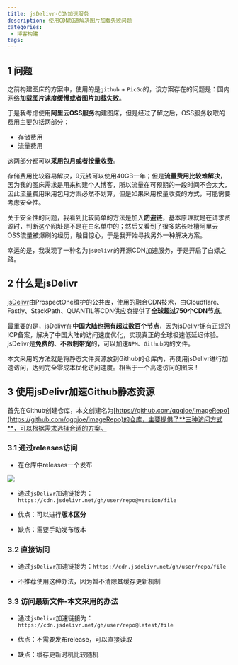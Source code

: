 ```yaml
---
title: jsDelivr-CDN加速服务
description: 使用CDN加速解决图片加载失败问题
categories:
 - 博客构建
tags:
---
```


## 1 问题

之前构建图床的方案中，使用的是`github` + `PicGo`的，该方案存在的问题是：国内网络**加载图片速度缓慢或者图片加载失败**。

于是我考虑使用**阿里云OSS服务**构建图床，但是经过了解之后，OSS服务收取的费用主要包括两部分：
* 存储费用
* 流量费用

这两部分都可以**采用包月或者按量收费**。

存储费用比较容易解决，9元钱可以使用40GB一年；但是**流量费用比较难解决**，因为我的图床需求是用来构建个人博客，所以流量在可预期的一段时间不会太大，因此流量费用采用包月方案必然不划算，但是如果采用按量收费的方式，可能需要考虑安全性。

关于安全性的问题，我看到比较简单的方法是加入**防盗链**，基本原理就是在请求资源时，判断这个网址是不是在白名单中的；然后又看到了很多站长吐槽阿里云OSS流量被爆刷的经历，触目惊心，于是我开始寻找另外一种解决方案。

幸运的是，我发现了一种名为`jsDelivr`的开源CDN加速服务，于是开启了白嫖之路。

## 2 什么是jsDelivr

[jsDelivr](https://www.jsdelivr.com)由ProspectOne维护的公共库，使用的融合CDN技术，由Cloudflare、Fastly、StackPath、QUANTIL等CDN供应商提供了**全球超过750个CDN节点**。

最重要的是，jsDelivr在**中国大陆也拥有超过数百个节点**，因为jsDelivr拥有正规的ICP备案，解决了中国大陆的访问速度优化，实现真正的全球极速低延迟体验。jsDelivr是**免费的、不限制带宽**的，可以加速`NPM`、`Github`内的文件。

本文采用的方法就是将静态文件资源放到Github的仓库内，再使用jsDelivr进行加速访问，达到完全零成本优化访问速度。相当于一个高速访问的图床！ 

## 3 使用jsDelivr加速Github静态资源

首先在Github创建仓库，本文创建名为[https://github.com/qqqjoe/imageRepo](https://github.com/qqqjoe/imageRepo)的仓库，主要提供了**三种访问方式**，可以根据需求选择合适的方案。

### 3.1 通过releases访问

* 在仓库中releases一个发布
<img src="https://cdn.jsdelivr.net/gh/qqqjoe/imageRepo@latest/202112141911818.png"/>

* 通过`jsDelivr`加速链接为：`https://cdn.jsdelivr.net/gh/user/repo@version/file`

* 优点：可以进行**版本区分**
* 缺点：需要手动发布版本

### 3.2 直接访问

* 通过`jsDelivr`加速链接为：`https://cdn.jsdelivr.net/gh/user/repo/file`

* 不推荐使用这种办法，因为暂不清除其缓存更新机制

### 3.3 访问最新文件-**本文采用的办法**

* 通过`jsDelivr`加速链接为：`https://cdn.jsdelivr.net/gh/user/repo@latest/file`

* 优点：不需要发布release，可以直接读取
* 缺点：缓存更新时机比较随机



